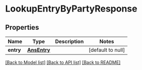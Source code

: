# LookupEntryByPartyResponse

## Properties
Name | Type | Description | Notes
------------ | ------------- | ------------- | -------------
**entry** | [**AnsEntry**](AnsEntry.md) |  | [default to null]

[[Back to Model list]](../README.md#documentation-for-models) [[Back to API list]](../README.md#documentation-for-api-endpoints) [[Back to README]](../README.md)



